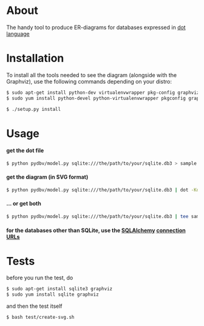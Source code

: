 # About
The handy tool to produce ER-diagrams for databases expressed in [dot language](http://www.graphviz.org/doc/info/lang.html)


# Installation
To install all the tools needed to see the diagram (alongside with the Graphviz), use the following commands depending on your distro:
``` bash
$ sudo apt-get install python-dev virtualenvwrapper pkg-config graphviz-dev
$ sudo yum install python-devel python-virtualenvwrapper pkgconfig graphviz-devel

$ ./setup.py install
```


# Usage
#### get the dot file
``` bash
$ python pydbv/model.py sqlite:///the/path/to/your/sqlite.db3 > sample.gv
```

#### get the diagram (in SVG format)
``` bash
$ python pydbv/model.py sqlite:///the/path/to/your/sqlite.db3 | dot -Kdot -Tsvg > sample.svg
```

#### ... or get both
``` bash
$ python pydbv/model.py sqlite:///the/path/to/your/sqlite.db3 | tee sample.gv | dot -Kdot -Tsvg > sample.svg
```

#### for the databases other than SQLite, use the [SQLAlchemy](http://www.sqlalchemy.org/) [connection URLs](http://docs.sqlalchemy.org/en/latest/core/engines.html#database-urls)


# Tests
before you run the test, do
``` bash
$ sudo apt-get install sqlite3 graphviz
$ sudo yum install sqlite graphviz
```

and then the test itself
``` bash
$ bash test/create-svg.sh
```